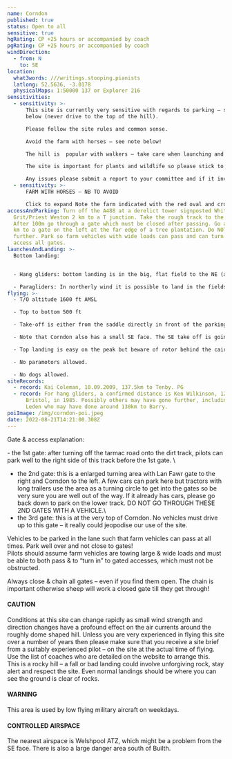 ```yaml
---
name: Corndon
published: true
status: Open to all
sensitive: true
hgRating: CP +25 hours or accompanied by coach
pgRating: CP +25 hours or accompanied by coach
windDirection:
  - from: N
    to: SE
location:
  what3words: ///writings.stooping.pianists
  latlong: 52.5636, -3.0178
  physicalMaps: 1:50000 137 or Explorer 216
sensitivities:
  - sensitivity: >-
      This site is currently very sensitive with regards to parking – see notes
      below (never drive to the top of the hill).

      Please follow the site rules and common sense.

      Avoid the farm with horses – see note below!

      The hill is  popular with walkers – take care when launching and top landing!

      The site is important for plants and wildlife so please stick to existing tracks whenever possible when walking!

      Any issues please submit a report to your committee and if it involves anyone at the site please remain polite, try to ease any tension and if possible ask for contact details.
  - sensitivity: >-
      FARM WITH HORSES – NB TO AVOID

      Click to expand Note the farm indicated with the red oval and cross, in the photograph on the right. DO NOT overfly this farm or the surrounding fields. It is used to breed highly expensive, very nervous, race horses, which are apparently easily scared by things flying above. Causing damage to one of these horses would be very expensive indeed.
accessAndParking: Turn off the A488 at a derelict tower signposted White
  Grit/Priest Weston 2 km to a T junction. Take the rough track to the left.
  After 100m go through a gate which must be closed after passing. Go approx 1
  km to a gate on the left at the far edge of a tree plantation. Do NOT go any
  further. Park so farm vehicles with wide loads can pass and can turn in and
  access all gates.
launchesAndLanding: >-
  Bottom landing:


  - Hang gliders: bottom landing is in the big, flat field to the NE (alongside the access road) BUT approach is over power lines (which have claimed victims) after a long glide, often into wind and alternatives are for skilled pilots only! The only access is via a gate at the western end. From the SE face there is no official bottom landing. Top landing is easy behind the barbed wire.

  - Paragliders: In northerly wind it is possible to land in the fields on the right side after the first gate on the track up. You can also land in the field on the left but this is smaller and trickier.  In an east wind, it is preferable to slope land (although watch out for lots of rocks strewn along the slope), or land in the large brown scrub area immediately under the hill. Do NOT walk out through the farm or ask a friend to collect you. You must walk back up the front of the hill. In south-east wind there is no official bottom landing. You must top land or slope land at the foot of the hill and walk back up.
flying: >-
  - T/O altitude 1600 ft AMSL

  - Top to bottom 500 ft

  - Take-off is either from the saddle directly in front of the parking area (easterly only) or from the peak in N or NE.

  - Note that Corndon also has a small SE face. The SE take off is going right along the path by the top gate. Please use the stile where there is no barbed wire to lift your glider across.

  - Top landing is easy on the peak but beware of rotor behind the cairn. Landing in the parking field is possible but subject to strong wind gradient and some rotor in certain directions. Take advice beforehand.

  - No paramotors allowed.

  - No dogs allowed.
siteRecords:
  - record: Kai Coleman, 10.09.2009, 137.5km to Tenby. PG
  - record: For hang gliders, a confirmed distance is Ken Wilkinson, 122km to
      Bristol, in 1985. Possibly others may have gone further, including Judy
      Leden who may have done around 130km to Barry.
poiImage: /img/corndon-poi.jpeg
date: 2022-08-21T14:21:00.308Z
---
```

Gate & access explanation:

\- the 1st gate: after turning off the tarmac road onto the dirt track, pilots can park well to the right side of this track before the 1st gate. \

- the 2nd gate: this is a enlarged turning area with Lan Fawr gate to the right and Corndon to the left. A few cars can park here but tractors with long trailers use the area as a turning circle to get into the gates so be very sure you are well out of the way. If it already has cars, please go back down to park on the lower track. DO NOT GO THROUGH THESE 2ND GATES WITH A VEHICLE.\
- the 3rd gate: this is at the very top of Corndon. No vehicles must drive up to this gate – it really could jeopodise our use of the site.

Vehicles to be parked in the lane such that farm vehicles can pass at all times. Park well over and not close to gates!\
Pilots should assume farm vehicles are towing large & wide loads and must be able to both pass & to “turn in” to gated accesses, which must not be obstructed.

Always close & chain all gates – even if you find them open. The chain is important otherwise sheep will work a closed gate till they get through!

#### CAUTION

Conditions at this site can change rapidly as small wind strength and direction changes have a profound effect on the air currents around the roughly dome shaped hill. Unless you are very experienced in flying this site over a number of years then please make sure that you receive a site brief from a suitably experienced pilot – on the site at the actual time of flying. Use the list of coaches who are detailed on the website to arrange this.\
This is a rocky hill – a fall or bad landing could involve unforgiving rock, stay alert and respect the site. Even normal landings should be where you can see the ground is clear of rocks.

#### WARNING

This area is used by low flying military aircraft on weekdays.

#### CONTROLLED AIRSPACE

The nearest airspace is Welshpool ATZ, which might be a problem from the SE face. There is also a large danger area south of Builth.
